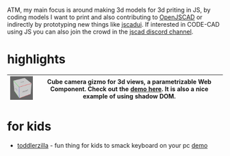 ATM, my main focus is around making 3d models for 3d priting in JS, by coding models I want to print
and also contributing to [OpenJSCAD](https://github.com/jscad/OpenJSCAD.org) or indirectly by prototyping new things
like [jscadui](https://github.com/hrgdavor/jscadui/). If interested in CODE-CAD using JS you can also join the crowd in the [jscad discord channel](https://discord.gg/AaqGskur93).

# highlights
| ![gizmo in action](https://github.com/hrgdavor/jscadui/blob/767a16ffe869bd0b2fff35ade8aefacc7fa7179b/packages/html-gizmo/docs/gizmo.gif)    | Cube camera gizmo for 3d views, a parametrizable Web Component. Check out the [demo here](https://hrgdavor.github.io/jscadui/html-gizmo/). It is also a nice example of using shadow DOM.    |
| ---- | ---- |

# for kids
 - [toddlerzilla](https://github.com/hrgdavor/toddlerzilla) - fun thing for kids to smack keyboard on your pc [demo](https://hrgdavor.github.io/toddlerzilla/)


<!--
**hrgdavor/hrgdavor** is a ✨ _special_ ✨ repository because its `README.md` (this file) appears on your GitHub profile.

Here are some ideas to get you started:

- 🔭 I’m currently working on ...
- 🌱 I’m currently learning ...
- 👯 I’m looking to collaborate on ...
- 🤔 I’m looking for help with ...
- 💬 Ask me about ...
- 📫 How to reach me: ...
- 😄 Pronouns: ...
- ⚡ Fun fact: ...
-->
